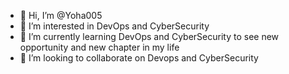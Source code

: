 - 👋 Hi, I’m @Yoha005
- 👀 I’m interested in DevOps and CyberSecurity
- 🌱 I’m currently learning DevOps and CyberSecurity to see new opportunity and new chapter in my life
- 💞️ I’m looking to collaborate on Devops and CyberSecurity
  

<!---
Yoha005/Yoha005 is a ✨ special ✨ repository because its `README.md` (this file) appears on your GitHub profile.
You can click the Preview link to take a look at your changes.
--->
